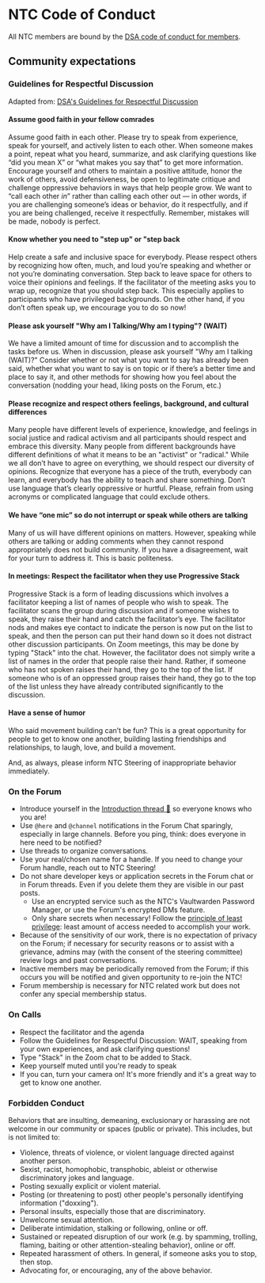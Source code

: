 # NTC Code of Conduct

All NTC members are bound by the [DSA code of conduct for members](https://www.dsausa.org/dsa-code-of-conduct-for-members/).

## Community expectations

### Guidelines for Respectful Discussion
Adapted from: [DSA's Guidelines for Respectful Discussion](https://www.dsausa.org/organize/respectful_discussion/)

#### Assume good faith in your fellow comrades
Assume good faith in each other. Please try to speak from experience, speak for yourself, and actively listen to each other. When someone makes a point, repeat what you heard, summarize, and ask clarifying questions like “did you mean X” or “what makes you say that” to get more information. Encourage yourself and others to maintain a positive attitude, honor the work of others, avoid defensiveness, be open to legitimate critique and challenge oppressive behaviors in ways that help people grow. We want to “call each other *in*” rather than calling each other out — in other words, if you are challenging someone’s ideas or behavior, do it respectfully, and if you are being challenged, receive it respectfully. Remember, mistakes will be made, nobody is perfect.

#### Know whether you need to "step up" or "step back
Help create a safe and inclusive space for everybody. Please respect others by recognizing how often, much, and loud you’re speaking and whether or not you’re dominating conversation. Step back to leave space for others to voice their opinions and feelings. If the facilitator of the meeting asks you to wrap up, recognize that you should step back. This especially applies to participants who have privileged backgrounds. On the other hand, if you don’t often speak up, we encourage you to do so now!

#### Please ask yourself "Why am I Talking/Why am I typing"? (WAIT)
We have a limited amount of time for discussion and to accomplish the tasks before us. When in discussion, please ask yourself "Why am I talking (WAIT)?" Consider whether or not what you want to say has already been said, whether what you want to say is on topic or if there’s a better time and place to say it, and other methods for showing how you feel about the conversation (nodding your head, liking posts on the Forum, etc.)

#### Please recognize and respect others feelings, background, and cultural differences
Many people have different levels of experience, knowledge, and feelings in social justice and radical activism and all participants should respect and embrace this diversity. Many people from different backgrounds have different definitions of what it means to be an "activist" or "radical." While we all don’t have to agree on everything, we should respect our diversity of opinions. Recognize that everyone has a piece of the truth, everybody can learn, and everybody has the ability to teach and share something. Don’t use language that’s clearly oppressive or hurtful. Please, refrain from using acronyms or complicated language that could exclude others.

#### We have “one mic” so do not interrupt or speak while others are talking
Many of us will have different opinions on matters. However, speaking while others are talking or adding comments when they cannot respond appropriately does not build community. If you have a disagreement, wait for your turn to address it. This is basic politeness.

#### In meetings: Respect the facilitator when they use Progressive Stack
Progressive Stack is a form of leading discussions which involves a facilitator keeping a list of names of people who wish to speak. The facilitator scans the group during discussion and if someone wishes to speak, they raise their hand and catch the facilitator’s eye. The facilitator nods and makes eye contact to indicate the person is now put on the list to speak, and then the person can put their hand down so it does not distract other discussion participants. On Zoom meetings, this may be done by typing "Stack" into the chat. However, the facilitator does not simply write a list of names in the order that people raise their hand. Rather, if someone who has not spoken raises their hand, they go to the top of the list. If someone who is of an oppressed group raises their hand, they go to the top of the list unless they have already contributed significantly to the discussion.

#### Have a sense of humor
Who said movement building can’t be fun? This is a great opportunity for people to get to know one another, building lasting friendships and relationships, to laugh, love, and build a movement.

And, as always, please inform NTC Steering of inappropriate behavior immediately.

### On the Forum

* Introduce yourself in the [Introduction thread 🔐](https://discussion.dsausa.org/t/introductions/31764) so everyone knows who you are!
* Use `@here` and `@channel` notifications in the Forum Chat sparingly, especially in large channels. Before you ping, think: does everyone in here need to be notified?
* Use threads to organize conversations.
* Use your real/chosen name for a handle. If you need to change your Forum handle, reach out to NTC Steering!
* Do not share developer keys or application secrets in the Forum chat or in Forum threads. Even if you delete them they are visible in our past posts.
	* Use an encrypted service such as the NTC's Vaultwarden Password Manager, or use the Forum's encrypted DMs feature.
   * Only share secrets when necessary! Follow the [principle of least privilege](https://en.wikipedia.org/wiki/Principle_of_least_privilege): least amount of access needed to accomplish your work.
* Because of the sensitivity of our work, there is no expectation of privacy on the Forum; if necessary for security reasons or to assist with a grievance, admins may (with the consent of the steering committee) review logs and past conversations.
* Inactive members may be periodically removed from the Forum; if this occurs you will be notified and given opportunity to re-join the NTC!
* Forum membership is necessary for NTC related work but does not confer any special membership status.

### On Calls
* Respect the facilitator and the agenda
* Follow the Guidelines for Respectful Discussion: WAIT, speaking from your own experiences, and ask clarifying questions!
* Type "Stack" in the Zoom chat to be added to Stack.
* Keep yourself muted until you're ready to speak
* If you can, turn your camera on! It's more friendly and it's a great way to get to know one another.

### Forbidden Conduct
Behaviors that are insulting, demeaning, exclusionary or harassing are not welcome in our community or spaces (public or private). This includes, but is not limited to:

-   Violence, threats of violence, or violent language directed against another person.
-   Sexist, racist, homophobic, transphobic, ableist or otherwise discriminatory jokes and language.
-   Posting sexually explicit or violent material.
-   Posting (or threatening to post) other people's personally identifying information ("doxxing").
-   Personal insults, especially those that are discriminatory.
-   Unwelcome sexual attention.
-   Deliberate intimidation, stalking or following, online or off.
-   Sustained or repeated disruption of our work (e.g. by spamming, trolling, flaming, baiting or other attention-stealing behavior), online or off.
-   Repeated harassment of others. In general, if someone asks you to stop, then stop.
-   Advocating for, or encouraging, any of the above behavior.
